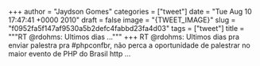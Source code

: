 
+++
author = "Jaydson Gomes"
categories = ["tweet"]
date = "Tue Aug 10 17:47:41 +0000 2010"
draft = false
image = "{TWEET_IMAGE}"
slug = "f0952fa5f147af9530a5b2defc4fabbd23fa4d03"
tags = ["tweet"]
title = """RT @rdohms: Ultimos dias ..."""
+++
RT @rdohms: Ultimos dias pra enviar palestra pra #phpconfbr, não perca a oportunidade de palestrar no maior evento de PHP do Brasil http ...
